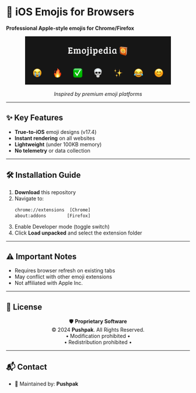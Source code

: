 # 🍏 iOS Emojis for Browsers  

**Professional Apple-style emojis for Chrome/Firefox**  

<div align="center">
  <img src="image.png" width="400" alt="Emoji Preview">
  
  *Inspired by premium emoji platforms*  
</div>

---

## ✨ Key Features
- **True-to-iOS** emoji designs (v17.4)
- **Instant rendering** on all websites
- **Lightweight** (under 100KB memory)
- **No telemetry** or data collection

---

## 🛠 Installation Guide
1. **Download** this repository
2. Navigate to:
   ```
   chrome://extensions  [Chrome]
   about:addons        [Firefox]
   ```
3. Enable Developer mode (toggle switch)
4. Click **Load unpacked** and select the extension folder

---

## ⚠️ Important Notes
- Requires browser refresh on existing tabs
- May conflict with other emoji extensions
- Not affiliated with Apple Inc.

---

## 📜 License
<div align="center">

🛡️ **Proprietary Software**  
© 2024 **Pushpak**. All Rights Reserved.  
• Modification prohibited •  
• Redistribution prohibited •  

</div>

---

## 📬 Contact
- 🔧 Maintained by: **Pushpak**
